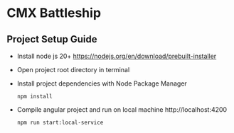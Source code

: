 # CMX Battleship

## Project Setup Guide
- Install node js 20+ https://nodejs.org/en/download/prebuilt-installer
- Open project root directory in terminal
- Install project dependencies with Node Package Manager

      npm install
- Compile angular project and run on local machine http://localhost:4200
      
      npm run start:local-service

